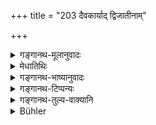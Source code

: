 +++
title = "203 दैवकार्याद् द्विजातीनाम्"

+++

<details><summary>गङ्गानथ-मूलानुवादः</summary>

For twice-born men, the rite in honour of the Pitṛs excels that in honour of the gods; the rite in honour of the gods has been declared to be the previous sustainer of the rite in honour of the Pitṛs.—(203)
</details>

<details><summary>मेधातिथिः</summary>

देवान् उद्दिश्य यत् क्रियते तद् **दैवं कार्यम्** । ततः **पितृकार्यं विशिष्यते**, विशेषेण कर्तव्यम् उद्दिश्यते । अनेन पित्र्यस्य प्राधान्यम् आह । दैवं तत्राङ्गं कर्मेत्य् उक्तं भवति । अङ्गकर्मताम् एव स्पष्टयति । दैवं हि यद् ब्राह्मणभोजनं **तत् पितृकार्यस्याप्यायनं** वृद्धिकरम् । न स्वतःप्रधानं पित्र्यस्यैव पोषकम् ॥ ३.१९३ ॥
</details>

<details><summary>गङ्गानथ-भाष्यानुवादः</summary>

The rite done in honour of the gods is excelled by that done in honour of the Pitṛs; *i.e*., the latter has been more emphatically enjoined.

This only indicates the predominance of the rite in honour of the Pitṛs; the meaning being that the rite in honour of the gods is subsidiary to that in honour of the Pitṛs.

This same subsidiary character is more clearly stated,—‘*The rite*’—*i.e*., the feeding of Brāhmaṇas—‘*that is done in honour of the gods*’ is the, ‘*sustainer*’—helper—‘*of the rite done in honour of the Pitṛs*;’ so that it is not by itself an important act, being only an aid of that in honour of the Pitṛs.—(203)
</details>

<details><summary>गङ्गानथ-टिप्पन्यः</summary>

This verse is quoted in *Gadādharapaddhati* (Kāla, p. 526), which explains ‘*āpyāyanam*’ as ‘helping’, ‘subsidiary’.
</details>

<details><summary>गङ्गानथ-तुल्य-वाक्यानि</summary>

*Āśvalāyana* (24.1).—‘Without offering the sacrifice to the Pitṛs, or
the annual Śrāddha to individual ancestors,—if one performs other five sacrifices, he surely goes to hell.’
</details>

<details><summary>Bühler</summary>

203	For twice-born men the rite in honour of the manes is more important than the rite in honour of the gods; for the offering to the gods which precedes (the Sraddhas), has been declared to be a means of fortifying (the latter).
</details>
